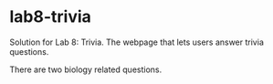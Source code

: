 # lab8-trivia

Solution for Lab 8: Trivia.
The webpage that lets users answer trivia questions.

There are two biology related questions.
